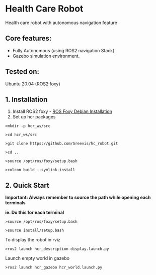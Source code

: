 # **Health Care Robot**

Health care robot with autonomous navigation feature

## **Core features:**

- Fully Autonomous (using ROS2 navigation Stack).
- Gazebo simulation environment.

## **Tested on:**

Ubuntu 20.04 (ROS2 foxy)

## 1\. Installation

1.  Install ROS2 foxy - [ROS Foxy Debian Installation](https://docs.ros.org/en/foxy/Installation/Ubuntu-Install-Debians.html)
2.  Set up hcr packages

`>mkdir -p hcr_ws/src`

`>cd hcr_ws/src`

`>git clone https://github.com/Sreevis/hc_robot.git`

`>cd ..`

`>source /opt/ros/foxy/setup.bash`

`>colcon build --symlink-install`

## **2\. Quick Start**

**Important: Always remember to source the path while opening each terminals**

**ie. Do this for each terminal**

`>source /opt/ros/foxy/setup.bash`

`>source install/setup.bash`

To display the robot in rviz

`>ros2 launch hcr_description display.launch.py`

Launch empty world in gazebo

`>ros2 launch hcr_gazebo hcr_world.launch.py`

